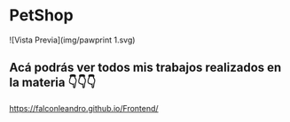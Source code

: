 # PetShop


![Vista Previa](img/pawprint 1.svg)



## Acá podrás ver todos mis trabajos realizados en la materia 👇👇👇

https://falconleandro.github.io/Frontend/

